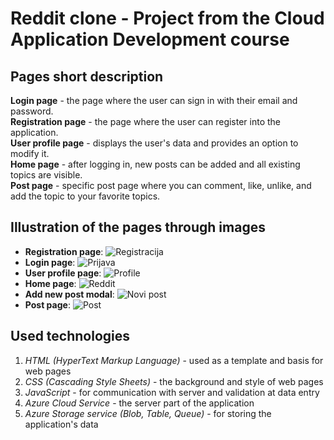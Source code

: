 # Reddit clone - Project from the Cloud Application Development course

## Pages short description
**Login page** - the page where the user can sign in with their email and password.<br/>
**Registration page** - the page where the user can register into the application.<br/>
**User profile page** - displays the user's data and provides an option to modify it.<br/>
**Home page** - after logging in, new posts can be added and all existing topics are visible.<br/>
**Post page** - specific post page where you can comment, like, unlike, and add the topic to your favorite topics.

## Illustration of the pages through images
* **Registration page**:
![Registracija](https://github.com/MastilovicRadoslav/Razvoj_CLOUD_aplikacija_UPM/assets/122049689/d9c461f2-3002-4b00-bf7c-f2cc9a5af06b)
* **Login page**:
![Prijava](https://github.com/MastilovicRadoslav/Razvoj_CLOUD_aplikacija_UPM/assets/122049689/00b9fa51-444c-40af-91f5-8baac7c24edd)
* **User profile page**:
![Profile](https://github.com/MastilovicRadoslav/Razvoj_CLOUD_aplikacija_UPM/assets/122049689/a36c8d61-b414-49dc-992c-183a9c928c05)
* **Home page**:
![Reddit](https://github.com/MastilovicRadoslav/Razvoj_CLOUD_aplikacija_UPM/assets/122049689/779c4707-98e8-46e7-b410-46ce72d1ccc7)
* **Add new post modal**:
![Novi post](https://github.com/MastilovicRadoslav/Razvoj_CLOUD_aplikacija_UPM/assets/122049689/070865fe-9d9d-4721-be72-5f8648b97486)
* **Post page**:
![Post](https://github.com/MastilovicRadoslav/Razvoj_CLOUD_aplikacija_UPM/assets/122049689/2865c576-8eab-4432-b413-78fd8bf39497)
## Used technologies
1. _HTML (HyperText Markup Language)_ - used as a template and basis for web pages
2. _CSS (Cascading Style Sheets)_ - the background and style of web pages
3. _JavaScript_ - for communication with server and validation at data entry
4. _Azure Cloud Service_ - the server part of the application
5. _Azure Storage service (Blob, Table, Queue)_ - for storing the application's data
